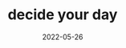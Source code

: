 ---
title: "decide your day"
cc-type: cue
date: 2022-05-26
related:
  - RISE STRONG
tags:
  - cue
  - you
---